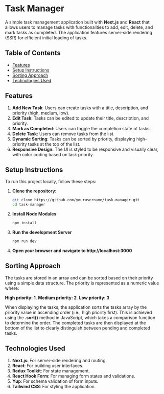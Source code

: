 # Task Manager

A simple task management application built with **Next.js** and **React** that allows users to manage tasks with functionalities to add, edit, delete, and mark tasks as completed. The application features server-side rendering (SSR) for efficient initial loading of tasks.

## Table of Contents

- [Features](#features)
- [Setup Instructions](#setup-instructions)
- [Sorting Approach](#sorting-approach)
- [Technologies Used](#technologies-used)

## Features

1. **Add New Task**: Users can create tasks with a title, description, and priority (high, medium, low).
2. **Edit Task**: Tasks can be edited to update their title, description, and priority.
3. **Mark as Completed**: Users can toggle the completion state of tasks.
4. **Delete Task**: Users can remove tasks from the list.
5. **Dynamic Sorting**: Tasks can be sorted by priority, displaying high-priority tasks at the top of the list.
6. **Responsive Design**: The UI is styled to be responsive and visually clear, with color coding based on task priority.

## Setup Instructions

To run this project locally, follow these steps:

1. **Clone the repository**:
   ```bash
   git clone https://github.com/yourusername/task-manager.git
   cd task-manager
2. **Install Node Modules**
   ```bash
   npm install
3. **Run the development Server**
   ```bash
   npm run dev
4. **Open your browser and navigate to http://localhost:3000**


## Sorting Approach

The tasks are stored in an array and can be sorted based on their priority using a simple data structure. The priority is represented as a numeric value where:

**High priority: 1**.
**Medium priority: 2**.
**Low priority: 3**.

When displaying the tasks, the application sorts the tasks array by the priority value in ascending order (i.e., high priority first). This is achieved using the **.sort()** method in JavaScript, which takes a comparison function to determine the order. The completed tasks are then displayed at the bottom of the list to clearly distinguish between pending and completed tasks.


## Technologies Used

1. **Next.js**: For server-side rendering and routing.
2. **React**: For building user interfaces.
3. **Redux Toolkit**: For state management.
4. **React Hook Form**: For managing form states and validations.
5. **Yup**: For schema validation of form inputs.
6. **Tailwind CSS**: For styling the application.

